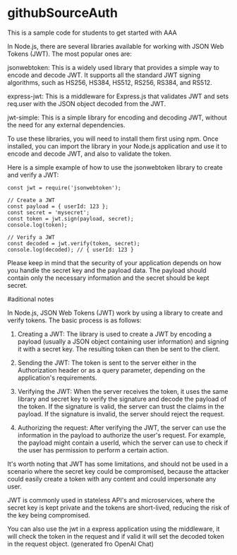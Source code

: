 # githubSourceAuth

This is a sample code for students to get started with AAA

In Node.js, there are several libraries available for working with JSON Web Tokens (JWT). The most popular ones are:

jsonwebtoken: This is a widely used library that provides a simple way to encode and decode JWT. It supports all the standard JWT signing algorithms, such as HS256, HS384, HS512, RS256, RS384, and RS512.

express-jwt: This is a middleware for Express.js that validates JWT and sets req.user with the JSON object decoded from the JWT.

jwt-simple: This is a simple library for encoding and decoding JWT, without the need for any external dependencies.

To use these libraries, you will need to install them first using npm. Once installed, you can import the library in your Node.js application and use it to encode and decode JWT, and also to validate the token.

Here is a simple example of how to use the jsonwebtoken library to create and verify a JWT:

```
const jwt = require('jsonwebtoken');

// Create a JWT
const payload = { userId: 123 };
const secret = 'mysecret';
const token = jwt.sign(payload, secret);
console.log(token);

// Verify a JWT
const decoded = jwt.verify(token, secret);
console.log(decoded); // { userId: 123 }
```
Please keep in mind that the security of your application depends on how you handle the secret key and the payload data. The payload should contain only the necessary information and the secret should be kept secret.

#aditional notes

In Node.js, JSON Web Tokens (JWT) work by using a library to create and verify tokens. The basic process is as follows:

1. Creating a JWT: The library is used to create a JWT by encoding a payload (usually a JSON object containing user information) and signing it with a secret key. The resulting token can then be sent to the client.

2. Sending the JWT: The token is sent to the server either in the Authorization header or as a query parameter, depending on the application's requirements.

3. Verifying the JWT: When the server receives the token, it uses the same library and secret key to verify the signature and decode the payload of the token. If the signature is valid, the server can trust the claims in the payload. If the signature is invalid, the server should reject the request.

4. Authorizing the request: After verifying the JWT, the server can use the information in the payload to authorize the user's request. For example, the payload might contain a userId, which the server can use to check if the user has permission to perform a certain action.

It's worth noting that JWT has some limitations, and should not be used in a scenario where the secret key could be compromised, because the attacker could easily create a token with any content and could impersonate any user.

JWT is commonly used in stateless API's and microservices, where the secret key is kept private and the tokens are short-lived, reducing the risk of the key being compromised.





You can also use the jwt in a express application using the middleware, it will check the token in the request and if valid it will set the decoded token in the request object.
(generated fro OpenAI Chat)




